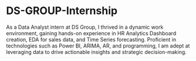 # DS-GROUP-Internship
As a Data Analyst intern at DS Group, I thrived in a dynamic work environment, gaining hands-on experience in HR Analytics Dashboard creation, EDA for sales data, and Time Series forecasting. Proficient in technologies such as Power BI, ARIMA, AR, and programming, I am adept at leveraging data to drive actionable insights and strategic decision-making.
